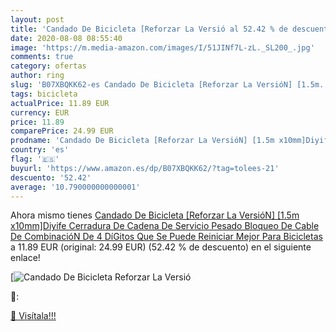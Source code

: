 ```yaml
---
layout: post
title: 'Candado De Bicicleta [Reforzar La Versió al 52.42 % de descuento'
date: 2020-08-08 08:55:40
image: 'https://m.media-amazon.com/images/I/51JINf7L-zL._SL200_.jpg'
comments: true
category: ofertas
author: ring
slug: 'B07XBQKK62-es Candado De Bicicleta [Reforzar La VersióN] [1.5m...'
tags: bicicleta
actualPrice: 11.89 EUR
currency: EUR
price: 11.89
comparePrice: 24.99 EUR
prodname: 'Candado De Bicicleta [Reforzar La VersióN] [1.5m x10mm]Diyife Cerradura De Cadena De Servicio Pesado  Bloqueo De Cable De CombinacióN De 4 DíGitos Que Se Puede Reiniciar Mejor Para Bicicletas'
country: 'es'
flag: '🇪🇸'
buyurl: 'https://www.amazon.es/dp/B07XBQKK62/?tag=tolees-21'
descuento: '52.42'
average: '10.790000000000001'
---
```


Ahora mismo tienes [Candado De Bicicleta [Reforzar La VersióN] [1.5m x10mm]Diyife Cerradura De Cadena De Servicio Pesado  Bloqueo De Cable De CombinacióN De 4 DíGitos Que Se Puede Reiniciar Mejor Para Bicicletas](https://www.amazon.es/dp/B07XBQKK62/?tag=tolees-21) a 11.89 EUR (original: 24.99 EUR) (52.42 %  de descuento) en el siguiente enlace!

[![Candado De Bicicleta [Reforzar La Versió](https://m.media-amazon.com/images/I/51JINf7L-zL._SL200_.jpg)](https://www.amazon.es/dp/B07XBQKK62/?tag=tolees-21)

🔎:


[🛒 Visítala!!!](https://www.amazon.es/dp/B07XBQKK62/?tag=tolees-21)
